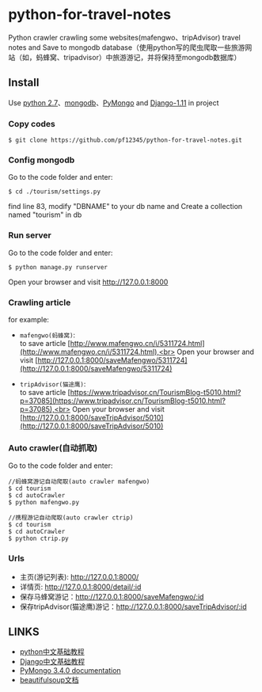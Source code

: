 # python-for-travel-notes
Python crawler crawling some websites(mafengwo、tripAdvisor)  travel notes and Save to mongodb database（使用python写的爬虫爬取一些旅游网站（如，蚂蜂窝、tripadvisor）中旅游游记，并将保持至mongodb数据库）

## Install

Use [python 2.7](https://www.python.org)、[mongodb](https://www.mongodb.com/download-center)、[PyMongo](http://api.mongodb.com/python/current/tutorial.html) and [Django-1.11](https://www.djangoproject.com/download/) in project

### Copy codes

```
$ git clone https://github.com/pf12345/python-for-travel-notes.git
```

### Config mongodb

Go to the code folder and enter:

```
$ cd ./tourism/settings.py

```
find line 83, modify "DBNAME" to your db name and Create a collection named "tourism" in db

### Run server
Go to the code folder and enter:

```
$ python manage.py runserver
```

Open your browser and visit http://127.0.0.1:8000

### Crawling article
for example: 

- ```mafengwo(蚂蜂窝)```:  <br>to save article [http://www.mafengwo.cn/i/5311724.html](http://www.mafengwo.cn/i/5311724.html),<br>
Open your browser and visit [http://127.0.0.1:8000/saveMafengwo/5311724](http://127.0.0.1:8000/saveMafengwo/5311724)

- ```tripAdvisor(猫途鹰)```: <br>to save article [https://www.tripadvisor.cn/TourismBlog-t5010.html?p=37085](https://www.tripadvisor.cn/TourismBlog-t5010.html?p=37085),<br>
Open your browser and visit [http://127.0.0.1:8000/saveTripAdvisor/5010](http://127.0.0.1:8000/saveTripAdvisor/5010)

### Auto crawler(自动抓取)
Go to the code folder and enter:

```
//蚂蜂窝游记自动爬取(auto crawler mafengwo)
$ cd tourism
$ cd autoCrawler
$ python mafengwo.py

```

```
//携程游记自动爬取(auto crawler ctrip)
$ cd tourism
$ cd autoCrawler
$ python ctrip.py

```


### Urls

- 主页(游记列表): http://127.0.0.1:8000/
- 详情页: http://127.0.0.1:8000/detail/:id
- 保存马蜂窝游记：http://127.0.0.1:8000/saveMafengwo/:id
- 保存tripAdvisor(猫途鹰)游记：http://127.0.0.1:8000/saveTripAdvisor/:id


## LINKS

- [python中文基础教程](http://www.runoob.com/python/python-tutorial.html)
- [Django中文基础教程](http://www.runoob.com/django/django-first-app.html)
- [PyMongo 3.4.0 documentation](http://api.mongodb.com/python/current/tutorial.html)
- [beautifulsoup文档](http://beautifulsoup.readthedocs.io/zh_CN/latest/)
